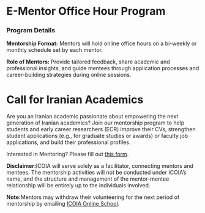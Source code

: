 # E-Mentor Office Hour Program

<h3 id="details">Program Details</h3>
<p id="format">
<strong>Mentorship Format:</strong> Mentors will hold online office hours on a bi-weekly or monthly schedule set by each mentor.
</p>  
<p id="role">
<strong>Role of Mentors:</strong> Provide tailored feedback, share academic and professional insights, and guide mentees through application processes and career-building strategies during online sessions.
</p>


# Call for Iranian Academics

<p id="call">
Are you an Iranian academic passionate about empowering the next generation of Iranian academics? Join our mentorship program to help students and early career researchers (ECR) improve their CVs, strengthen student applications (e.g., for graduate studies or awards) or faculty job applications, and build their professional profiles.

Interested in Mentoring? Please fill out <a href="https://forms.gle/BxQdRLpsPhzMFyok7">this form</a>.
</p>

<p id="disclaim">
<strong>Disclaimer:</strong>ICOIA will serve solely as a facilitator, connecting mentors and mentees. The mentorship activities will not be conducted under ICOIA’s name, and the structure and management of the mentor-mentee relationship will be entirely up to the individuals involved.
</p>
<p id="note">
<strong>Note:</strong>Mentors may withdraw their volunteering for the next period of mentorship by emailing <a href="mailto:{{icoia.onlineschool@gmail.com}}">ICOIA Online School</a>.
</p>

